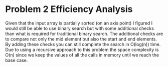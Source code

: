 # Problem 2 Efficiency Analysis

Given that the input array is partially sorted (on an axis point) I figured I would still be able to use binary search but with some additional checks than what is required for traditional binary search.  The additional checks are to compare not only the mid element but also the start and end elements.  By adding these checks you can still complete the search in O(log(n)) time. Due to using a recursive approach to this problem the space complexity is O(n) since we keep the values of all the calls in memory until we reach the base case.
